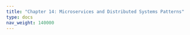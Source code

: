```yaml
---
title: "Chapter 14: Microservices and Distributed Systems Patterns"
type: docs
nav_weight: 140000
---
```

